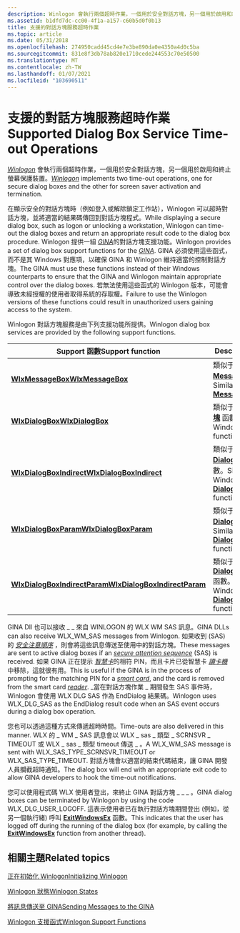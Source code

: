 ```yaml
---
description: Winlogon 會執行兩個超時作業，一個用於安全對話方塊，另一個用於啟用和終止螢幕保護裝置。
ms.assetid: b1dfd7dc-cc00-4f1a-a157-c60b5d0f0b13
title: 支援的對話方塊服務超時作業
ms.topic: article
ms.date: 05/31/2018
ms.openlocfilehash: 274950cadd45cd4e7e3be890da0e4350a4d0c5ba
ms.sourcegitcommit: 831e8f3db78ab820e1710cede244553c70e50500
ms.translationtype: MT
ms.contentlocale: zh-TW
ms.lasthandoff: 01/07/2021
ms.locfileid: "103690511"
---
```

# <a name="supported-dialog-box-service-time-out-operations"></a><span data-ttu-id="a01c4-103">支援的對話方塊服務超時作業</span><span class="sxs-lookup"><span data-stu-id="a01c4-103">Supported Dialog Box Service Time-out Operations</span></span>

<span data-ttu-id="a01c4-104">[*Winlogon*](../secgloss/w-gly.md) 會執行兩個超時作業，一個用於安全對話方塊，另一個用於啟用和終止螢幕保護裝置。</span><span class="sxs-lookup"><span data-stu-id="a01c4-104">[*Winlogon*](../secgloss/w-gly.md) implements two time-out operations, one for secure dialog boxes and the other for screen saver activation and termination.</span></span>

<span data-ttu-id="a01c4-105">在顯示安全的對話方塊時（例如登入或解除鎖定工作站），Winlogon 可以超時對話方塊，並將適當的結果碼傳回到對話方塊程式。</span><span class="sxs-lookup"><span data-stu-id="a01c4-105">While displaying a secure dialog box, such as logon or unlocking a workstation, Winlogon can time-out the dialog boxes and return an appropriate result code to the dialog box procedure.</span></span> <span data-ttu-id="a01c4-106">Winlogon 提供一組 [*GINA*](../secgloss/g-gly.md)的對話方塊支援功能。</span><span class="sxs-lookup"><span data-stu-id="a01c4-106">Winlogon provides a set of dialog box support functions for the [*GINA*](../secgloss/g-gly.md).</span></span> <span data-ttu-id="a01c4-107">GINA 必須使用這些函式，而不是其 Windows 對應項，以確保 GINA 和 Winlogon 維持適當的控制對話方塊。</span><span class="sxs-lookup"><span data-stu-id="a01c4-107">The GINA must use these functions instead of their Windows counterparts to ensure that the GINA and Winlogon maintain appropriate control over the dialog boxes.</span></span> <span data-ttu-id="a01c4-108">若無法使用這些函式的 Winlogon 版本，可能會導致未經授權的使用者取得系統的存取權。</span><span class="sxs-lookup"><span data-stu-id="a01c4-108">Failure to use the Winlogon versions of these functions could result in unauthorized users gaining access to the system.</span></span>

<span data-ttu-id="a01c4-109">Winlogon 對話方塊服務是由下列支援功能所提供。</span><span class="sxs-lookup"><span data-stu-id="a01c4-109">Winlogon dialog box services are provided by the following support functions.</span></span>



| <span data-ttu-id="a01c4-110">Support 函數</span><span class="sxs-lookup"><span data-stu-id="a01c4-110">Support function</span></span>                                               | <span data-ttu-id="a01c4-111">Description</span><span class="sxs-lookup"><span data-stu-id="a01c4-111">Description</span></span>                                                                                      |
|----------------------------------------------------------------|--------------------------------------------------------------------------------------------------|
| [<span data-ttu-id="a01c4-112">**WlxMessageBox**</span><span class="sxs-lookup"><span data-stu-id="a01c4-112">**WlxMessageBox**</span></span>](/windows/win32/api/winwlx/nc-winwlx-pwlx_message_box)                         | <span data-ttu-id="a01c4-113">類似于 Windows [**MessageBox**](/windows/win32/api/winuser/nf-winuser-messagebox) 函數。</span><span class="sxs-lookup"><span data-stu-id="a01c4-113">Similar to the Windows [**MessageBox**](/windows/win32/api/winuser/nf-winuser-messagebox) function.</span></span>                         |
| [<span data-ttu-id="a01c4-114">**WlxDialogBox**</span><span class="sxs-lookup"><span data-stu-id="a01c4-114">**WlxDialogBox**</span></span>](/windows/win32/api/winwlx/nc-winwlx-pwlx_dialog_box)                           | <span data-ttu-id="a01c4-115">類似于 Windows [**對話方塊**](/windows/win32/api/winuser/nf-winuser-dialogboxa) 函數。</span><span class="sxs-lookup"><span data-stu-id="a01c4-115">Similar to the Windows [**DialogBox**](/windows/win32/api/winuser/nf-winuser-dialogboxa) function.</span></span>                           |
| [<span data-ttu-id="a01c4-116">**WlxDialogBoxIndirect**</span><span class="sxs-lookup"><span data-stu-id="a01c4-116">**WlxDialogBoxIndirect**</span></span>](/windows/win32/api/winwlx/nc-winwlx-pwlx_dialog_box_indirect)           | <span data-ttu-id="a01c4-117">類似于 Windows [**DialogBoxIndirect**](/windows/win32/api/winuser/nf-winuser-dialogboxindirecta) 函數。</span><span class="sxs-lookup"><span data-stu-id="a01c4-117">Similar to the Windows [**DialogBoxIndirect**](/windows/win32/api/winuser/nf-winuser-dialogboxindirecta) function.</span></span>           |
| [<span data-ttu-id="a01c4-118">**WlxDialogBoxParam**</span><span class="sxs-lookup"><span data-stu-id="a01c4-118">**WlxDialogBoxParam**</span></span>](/windows/win32/api/winwlx/nc-winwlx-pwlx_dialog_box_param)                 | <span data-ttu-id="a01c4-119">類似于 Windows [**DialogBoxParam**](/windows/win32/api/winuser/nf-winuser-dialogboxparama) 函數。</span><span class="sxs-lookup"><span data-stu-id="a01c4-119">Similar to the Windows [**DialogBoxParam**](/windows/win32/api/winuser/nf-winuser-dialogboxparama) function.</span></span>                 |
| [<span data-ttu-id="a01c4-120">**WlxDialogBoxIndirectParam**</span><span class="sxs-lookup"><span data-stu-id="a01c4-120">**WlxDialogBoxIndirectParam**</span></span>](/windows/win32/api/winwlx/nc-winwlx-pwlx_dialog_box_indirect_param) | <span data-ttu-id="a01c4-121">類似于 Windows [**DialogBoxIndirectParam**](/windows/win32/api/winuser/nf-winuser-dialogboxindirectparama) 函數。</span><span class="sxs-lookup"><span data-stu-id="a01c4-121">Similar to the Windows [**DialogBoxIndirectParam**](/windows/win32/api/winuser/nf-winuser-dialogboxindirectparama) function.</span></span> |



 

<span data-ttu-id="a01c4-122">GINA Dll 也可以接收 \_ \_ 來自 WINLOGON 的 WLX WM SAS 訊息。</span><span class="sxs-lookup"><span data-stu-id="a01c4-122">GINA DLLs can also receive WLX\_WM\_SAS messages from Winlogon.</span></span> <span data-ttu-id="a01c4-123">如果收到 (SAS) 的 [*安全注意順序*](../secgloss/s-gly.md) ，則會將這些訊息傳送至使用中的對話方塊。</span><span class="sxs-lookup"><span data-stu-id="a01c4-123">These messages are sent to active dialog boxes if an [*secure attention sequence*](../secgloss/s-gly.md) (SAS) is received.</span></span> <span data-ttu-id="a01c4-124">如果 GINA 正在提示 [*智慧卡*](../secgloss/s-gly.md)的相符 PIN，而且卡片已從智慧卡 [*讀卡機*](../secgloss/r-gly.md)中移除，這就很有用。</span><span class="sxs-lookup"><span data-stu-id="a01c4-124">This is useful if the GINA is in the process of prompting for the matching PIN for a [*smart card*](../secgloss/s-gly.md), and the card is removed from the smart card [*reader*](../secgloss/r-gly.md).</span></span> <span data-ttu-id="a01c4-125">\_當在對話方塊作業 \_ 期間發生 SAS 事件時，Winlogon 會使用 WLX DLG SAS 作為 EndDialog 結果碼。</span><span class="sxs-lookup"><span data-stu-id="a01c4-125">Winlogon uses WLX\_DLG\_SAS as the EndDialog result code when an SAS event occurs during a dialog box operation.</span></span>

<span data-ttu-id="a01c4-126">您也可以透過這種方式來傳遞超時時間。</span><span class="sxs-lookup"><span data-stu-id="a01c4-126">Time-outs are also delivered in this manner.</span></span> <span data-ttu-id="a01c4-127">WLX 的 \_ WM \_ SAS 訊息會以 WLX \_ sas \_ 類型 \_ SCRNSVR \_ TIMEOUT 或 WLX \_ sas \_ 類型 timeout 傳送 \_ 。</span><span class="sxs-lookup"><span data-stu-id="a01c4-127">A WLX\_WM\_SAS message is sent with WLX\_SAS\_TYPE\_SCRNSVR\_TIMEOUT or WLX\_SAS\_TYPE\_TIMEOUT.</span></span> <span data-ttu-id="a01c4-128">對話方塊會以適當的結束代碼結束，讓 GINA 開發人員攔截超時通知。</span><span class="sxs-lookup"><span data-stu-id="a01c4-128">The dialog box will end with an appropriate exit code to allow GINA developers to hook the time-out notifications.</span></span>

<span data-ttu-id="a01c4-129">您可以使用程式碼 WLX 使用者登出，來終止 GINA 對話方塊 \_ \_ \_ 。</span><span class="sxs-lookup"><span data-stu-id="a01c4-129">GINA dialog boxes can be terminated by Winlogon by using the code WLX\_DLG\_USER\_LOGOFF.</span></span> <span data-ttu-id="a01c4-130">這表示使用者已在執行對話方塊期間登出 (例如，從另一個執行緒) 呼叫 [**ExitWindowsEx**](/windows/win32/api/winuser/nf-winuser-exitwindowsex) 函數。</span><span class="sxs-lookup"><span data-stu-id="a01c4-130">This indicates that the user has logged off during the running of the dialog box (for example, by calling the [**ExitWindowsEx**](/windows/win32/api/winuser/nf-winuser-exitwindowsex) function from another thread).</span></span>

## <a name="related-topics"></a><span data-ttu-id="a01c4-131">相關主題</span><span class="sxs-lookup"><span data-stu-id="a01c4-131">Related topics</span></span>

<dl> <dt>

[<span data-ttu-id="a01c4-132">正在初始化 Winlogon</span><span class="sxs-lookup"><span data-stu-id="a01c4-132">Initializing Winlogon</span></span>](initializing-winlogon.md)
</dt> <dt>

[<span data-ttu-id="a01c4-133">Winlogon 狀態</span><span class="sxs-lookup"><span data-stu-id="a01c4-133">Winlogon States</span></span>](winlogon-states.md)
</dt> <dt>

[<span data-ttu-id="a01c4-134">將訊息傳送至 GINA</span><span class="sxs-lookup"><span data-stu-id="a01c4-134">Sending Messages to the GINA</span></span>](sending-messages-to-the-gina.md)
</dt> <dt>

[<span data-ttu-id="a01c4-135">Winlogon 支援函式</span><span class="sxs-lookup"><span data-stu-id="a01c4-135">Winlogon Support Functions</span></span>](authentication-functions.md)
</dt> </dl>

 

 
